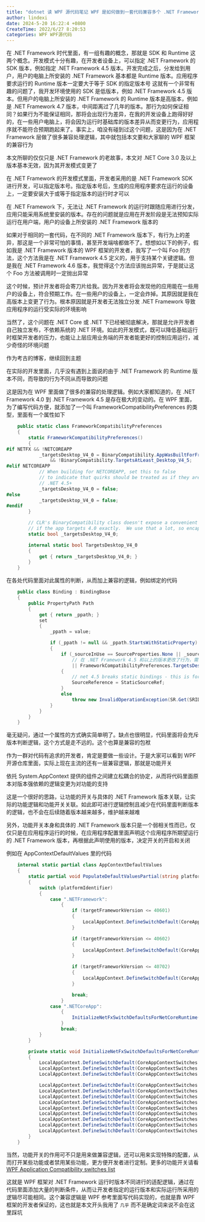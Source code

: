 ```yaml
---
title: "dotnet 读 WPF 源代码笔记 WPF 是如何做到一套代码兼容多个 .NET Framework 版本"
author: lindexi
date: 2024-5-20 16:22:4 +0800
CreateTime: 2022/6/27 8:20:53
categories: WPF WPF源代码
---
```


在 .NET Framework 时代里面，有一组有趣的概念，那就是 SDK 和 Runtime 这两个概念。开发模式十分有趣，在开发者设备上，可以指定 .NET Framework 的 SDK 版本，例如指定 .NET Framework 4.5 版本。开发完成之后，分发给到用户，用户的电脑上所安装的 .NET Framework 基本都是 Runtime 版本。应用程序要求运行的 Runtime 版本一定要大于等于 SDK 的指定版本号
这就有一个非常有趣的问题了，我开发环境使用的 SDK 是低版本，例如 .NET Framework 4.5 版本。但用户的电脑上所安装的 .NET Framework 的 Runtime 版本是高版本，例如是 .NET Framework 4.7 版本，中间距离过了几年的版本。那行为如何保证相同？如果行为不能保证相同，那将会出现行为差异，在我的开发设备上跑得好好的，在一些用户电脑上，将会因为运行时基础库的版本差异从而变更行为，应用程序就不能符合预期跑起来了。事实上，咱没有碰到过这个问题，这是因为在 .NET Framework 层做了很多兼容处理逻辑，其中就包括本文要和大家聊的 WPF 框架的兼容行为

<!--more-->


<!-- CreateTime:2022/6/27 8:20:53 -->

<!-- 标签：WPF，WPF源代码 -->
<!-- 发布 -->

本文所聊的仅仅只是 .NET Framework 的老故事，本文对 .NET Core 3.0 及以上版本基本无效，因为其开发模式变更了

在 .NET Framework 的开发模式里面，开发者采用的是 .NET Framework SDK 进行开发，可以指定版本号。指定版本号后，生成的应用程序要求在运行的设备上，一定要安装大于或等于指定版本的运行时才可以

在 .NET Framework 下，无法让 .NET Framework 的运行时跟随应用进行分发，应用只能采用系统里安装的版本。存在的问题就是应用在开发阶段是无法预知实际运行在用户端，用户的设备上所安装的 .NET Framework 版本的

如果对于相同的一套代码，在不同的 .NET Framework 版本下，有行为上的差异，那这是一个非常可怕的事情，甚至开发端啥都做不了。想想如以下的例子，假如我是 .NET Framework 版本的 WPF 框架的开发者，我写了一个叫 Foo 的方法，这个方法我是在 .NET Framework 4.5 定义的，用于支持某个关键逻辑。但是我在 .NET Framework 4.6 版本，我觉得这个方法应该抛出异常，于是就让这个 Foo 方法被调用时一定抛出异常

这个时候，预计开发者将会寄刀片给我。因为开发者将会发现他的应用能在一些用户的设备上，符合预期工作。在一些用户的设备上，一定会炸掉。其原因就是我在高版本上变更了行为。根本原因就是开发者无法独立分发 .NET Framework 导致应用程序的运行受实际的环境影响

当然了，这个问题在 .NET Core 或 .NET 下已经被彻底解决，那就是允许开发者自己独立发布，不依赖系统的 .NET 环境。如此的开发模式，既可以降低基础运行时框架开发者的压力，也能让上层应用业务端的开发者能更好的控制应用运行，减少奇怪的环境问题

作为考古的博客，继续回到主题

在实际的开发里面，几乎没有遇到上面说的由于 .NET Framework 的 Runtime 版本不同，而导致的行为不同从而导致的问题

这是因为在 WPF 里面做了很多的兼容的处理逻辑。例如大家都知道的，在 .NET Framework 4.0 到 .NET Framework 4.5 是存在极大的变动的。在 WPF 里面，为了编写代码方便，就添加了一个叫 FrameworkCompatibilityPreferences 的类型，里面有一个属性如下

```csharp
    public static class FrameworkCompatibilityPreferences
    {
        static FrameworkCompatibilityPreferences()
        {
#if NETFX && !NETCOREAPP
            _targetsDesktop_V4_0 = BinaryCompatibility.AppWasBuiltForFramework == TargetFrameworkId.NetFramework
                && !BinaryCompatibility.TargetsAtLeast_Desktop_V4_5;
#elif NETCOREAPP
            // When building for NETCOREAPP, set this to false
            // to indicate that quirks should be treated as if they are running on 
            // .NET 4.5+
            _targetsDesktop_V4_0 = false;
#else
            _targetsDesktop_V4_0 = false;
#endif
        }

        // CLR's BinaryCompatibility class doesn't expose a convenient way to determine
        // if the app targets 4.0 exactly.  We use that a lot, so encapsulate it here
        static bool _targetsDesktop_V4_0;

        internal static bool TargetsDesktop_V4_0
        {
            get { return _targetsDesktop_V4_0; }
        }
    }
```

在各处代码里面对此属性的判断，从而加上兼容的逻辑，例如绑定的代码

```csharp
    public class Binding : BindingBase
    {
        public PropertyPath Path
        {
            get { return _ppath; }
            set
            {
                _ppath = value;

                if (_ppath != null && _ppath.StartsWithStaticProperty)
                {
                    if (_sourceInUse == SourceProperties.None || _sourceInUse == SourceProperties.StaticSource 
                    	// 在 .NET Framework 4.5 和以上的版本更改了行为，需要加上兼容逻辑
                    	|| FrameworkCompatibilityPreferences.TargetsDesktop_V4_0) 
                    {
                        // net 4.5 breaks static bindings - this is for compat
                        SourceReference = StaticSourceRef;
                    }
                    else
                        throw new InvalidOperationException(SR.Get(SRID.BindingConflict, SourceProperties.StaticSource, _sourceInUse));
                }
            }
        }
    }
```

毫无疑问，通过一个属性的方式确实简单明了。缺点也很明显，代码里面将会充斥版本判断逻辑，这个方式是走不远的。这个也算是兼容的包袱

作为一群对代码有追求的开发者，肯定是要做一些设计。于是大家可以看到 WPF 开源仓库里面，实际上现在主流的还有一层兼容逻辑，那就是功能开关

依托 System.AppContext 提供的组件之间建立松耦合的协定，从而将代码里面原本对版本强依赖的逻辑变更为对功能的支持

这是一个很好的思路，让功能的开关与具体的 .NET Framework 版本关联，让实际的功能逻辑和功能开关关联。如此即可进行逻辑控制且减少在代码里面判断版本的逻辑，也不会在后续随着版本越来越多，维护越来越难

另外，功能开关本身和具体的 .NET Framework 版本只是一个弱相关性而已，仅仅只是在应用程序运行的时候，在应用程序配置里面声明这个应用程序所期望运行的 .NET Framework 版本，再根据此声明使用的版本，决定开关的开启和关闭

例如在 AppContextDefaultValues 里的代码

```csharp
    internal static partial class AppContextDefaultValues
    {
        static partial void PopulateDefaultValuesPartial(string platformIdentifier, string profile, int targetFrameworkVersion)
        {
            switch (platformIdentifier)
            {
                case ".NETFramework":
                    {
                        if (targetFrameworkVersion <= 40601)
                        {
                            LocalAppContext.DefineSwitchDefault(CoreAppContextSwitches.DoNotScaleForDpiChangesSwitchName, true);
                        }

                        if (targetFrameworkVersion <= 40602)
                        {
                            LocalAppContext.DefineSwitchDefault(CoreAppContextSwitches.OverrideExceptionWithNullReferenceExceptionName, true);
                        }

                        if (targetFrameworkVersion <= 40702)
                        {
                            LocalAppContext.DefineSwitchDefault(CoreAppContextSwitches.DoNotUsePresentationDpiCapabilityTier2OrGreaterSwitchName, true);
                        }

                        break;
                    }
                case ".NETCoreApp":
                    {
                        InitializeNetFxSwitchDefaultsForNetCoreRuntime();
                    }
                    break;
            }
        }

        private static void InitializeNetFxSwitchDefaultsForNetCoreRuntime()
        {
            LocalAppContext.DefineSwitchDefault(CoreAppContextSwitches.DoNotScaleForDpiChangesSwitchName, false);
            LocalAppContext.DefineSwitchDefault(CoreAppContextSwitches.OverrideExceptionWithNullReferenceExceptionName, false);
            LocalAppContext.DefineSwitchDefault(CoreAppContextSwitches.DoNotUsePresentationDpiCapabilityTier2OrGreaterSwitchName, false);

            LocalAppContext.DefineSwitchDefault(CoreAppContextSwitches.DisableStylusAndTouchSupportSwitchName, false);
            LocalAppContext.DefineSwitchDefault(CoreAppContextSwitches.EnablePointerSupportSwitchName, false);
            LocalAppContext.DefineSwitchDefault(CoreAppContextSwitches.DisableDiagnosticsSwitchName, false);
            LocalAppContext.DefineSwitchDefault(CoreAppContextSwitches.AllowChangesDuringVisualTreeChangedSwitchName, false);
            LocalAppContext.DefineSwitchDefault(CoreAppContextSwitches.DisableImplicitTouchKeyboardInvocationSwitchName, false);
            LocalAppContext.DefineSwitchDefault(CoreAppContextSwitches.ShouldRenderEvenWhenNoDisplayDevicesAreAvailableSwitchName, false);
            LocalAppContext.DefineSwitchDefault(CoreAppContextSwitches.ShouldNotRenderInNonInteractiveWindowStationSwitchName, false);
            LocalAppContext.DefineSwitchDefault(CoreAppContextSwitches.DoNotUsePresentationDpiCapabilityTier3OrGreaterSwitchName, false);
            LocalAppContext.DefineSwitchDefault(CoreAppContextSwitches.AllowExternalProcessToBlockAccessToTemporaryFilesSwitchName, false);
        }
    }
```

当然，功能开关的作用可不只是用来做兼容逻辑，还可以用来实现特殊的配置，从而打开某些功能或者禁用某些功能，更方便开发者进行定制。更多的功能开关请看 [WPF Application Compatibility switches list](https://blog.lindexi.com/post/WPF-Application-Compatibility-switches-list.html)

这就是 WPF 框架对 .NET Framework 运行时版本不同进行的适配逻辑，通过在代码里面添加大量的判断条件，从而让开发者指定的运行版本和实际运行所采用的逻辑尽可能相同。这个兼容逻辑是 WPF 参考里面写代码实现的，也就是靠 WPF 框架的开发者保证的，这也就是本文开头我用了 `几乎` 而不是确定词来说不会在这里踩坑
